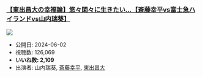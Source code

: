 ### [【東出昌大の幸福論】悠々閑々に生きたい…【斎藤幸平vs富士急ハイランドvs山内瑞葵】](https://www.youtube.com/watch?v=KBQko2ler5M)
[![](https://img.youtube.com/vi/KBQko2ler5M/sddefault.jpg)](https://www.youtube.com/watch?v=KBQko2ler5M)
-   公開日: 2024-06-02
-   視聴数: 126,069
-   **いいね数: 2,109**
-   出演者: 山内瑞葵, [斎藤幸平](/rehacq_fan/people/斎藤幸平 "wikilink"), [東出昌大](/rehacq_fan/people/東出昌大 "wikilink")
